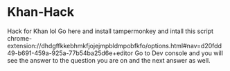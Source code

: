 # Khan-Hack
Hack for Khan lol
Go here and install tampermonkey and intall this script
chrome-extension://dhdgffkkebhmkfjojejmpbldmpobfkfo/options.html#nav=d20fdd49-b691-459a-925a-77b54ba25d6e+editor
Go to Dev console and you will see the answer to the question you are on and the next answer as well.
